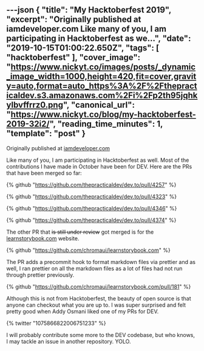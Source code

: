 ---json
{
  "title": "My Hacktoberfest 2019",
  "excerpt": "Originally published at iamdeveloper.com  Like many of you, I am participating in Hacktoberfest as we...",
  "date": "2019-10-15T01:00:22.650Z",
  "tags": [
    "hacktoberfest"
  ],
  "cover_image": "https://www.nickyt.co/images/posts/_dynamic_image_width=1000,height=420,fit=cover,gravity=auto,format=auto_https%3A%2F%2Fthepracticaldev.s3.amazonaws.com%2Fi%2Fp2th95jqhkylbvffrrz0.png",
  "canonical_url": "https://www.nickyt.co/blog/my-hacktoberfest-2019-32i2/",
  "reading_time_minutes": 1,
  "template": "post"
}
---

Originally published at [iamdeveloper.com](https://www.iamdeveloper.com/blog/2019-10-14-my-hacktoberfest-2019/)

Like many of you, I am participating in Hacktoberfest as well. Most of the contributions I have made in October have been for DEV. Here are the PRs that have been merged so far:

{% github "https://github.com/thepracticaldev/dev.to/pull/4257" %}

{% github "https://github.com/thepracticaldev/dev.to/pull/4323" %}

{% github "https://github.com/thepracticaldev/dev.to/pull/4346" %}

{% github "https://github.com/thepracticaldev/dev.to/pull/4374" %}

The other PR that ~~is still under review~~ got merged is for the [learnstorybook.com](https://learnstorybook.com) website.

{% github "https://github.com/chromaui/learnstorybook.com" %}

The PR adds a precommit hook to format markdown files via prettier and as well, I ran prettier on all the markdown files as a lot of files had not run through prettier previously.

{% github "https://github.com/chromaui/learnstorybook.com/pull/181" %}

Although this is not from Hacktoberfest, the beauty of open source is that anyone can checkout what you are up to. I was super surprised and felt pretty good when Addy Osmani liked one of my PRs for DEV.

{% twitter "1075866822006751233" %}

I will probably contribute some more to the DEV codebase, but who knows, I may tackle an issue in another repository. YOLO.
